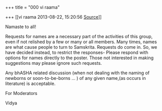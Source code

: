 +++
title = "000 vi raama"

+++
[[vi raama	2013-08-22, 15:20:56 [Source](https://groups.google.com/g/samskrita/c/nMbcQawMliQ)]]



Namaste to all!

  

Requests for names are a necessary part of the activities of this group, even if not relished by a few or many or all members. Many times, names are what cause people to turn to Samskrita.  Requests do come in. So, we have decided instead, to restrict the responses- Please respond with options for names directly to the poster. Those not interested in making suggestions may please ignore such requests.

  

Any bhASHA related discussion (when not dealing with the naming of newborns or soon-to-be-borns ... ) of any given name,(as occurs in literature) is acceptable.

  

For Moderators  

Vidya

